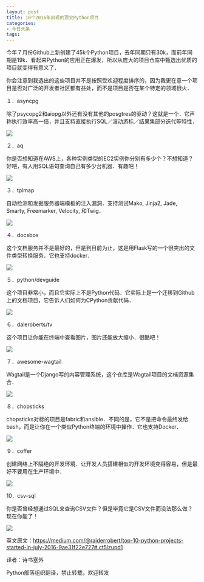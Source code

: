 ```yaml
---
layout: post
title: 10个2016年出现的顶尖Python项目
categories:
- 今日头条
tags:
---
```

今年７月份Github上新创建了45k个Python项目，去年同期只有30k，而前年同期是19k．看起来Python的应用正在爆发，所以从庞大的项目仓库中甄选出优质的项目就变得有意义了．

你会注意到我选出的这些项目并不是按照受欢迎程度排序的，因为我更在意一个项目是否对广泛的开发者社区都有益处，而不是项目是否在某个特定的领域很火．

１．asyncpg

除了psycopg2和aiopg以外还有没有其他的posgtres的驱动？这就是一个．它声称执行效率高一倍，并且支持直接执行SQL／滚动游标／结果集部分迭代等特性．

![](http://p3.pstatp.com/large/b99000247e347635ab2)

２．aq

你是否想知道在AWS上，各种实例类型的EC2实例你分别有多少个？不想知道？好吧，有人用SQL语句查询自己有多少台机器．有趣吧！

![](http://p3.pstatp.com/large/b9700104bd137cd3c0f)

３．tplmap

自动检测和发掘服务器端模板的注入漏洞．支持测试Mako, Jinja2, Jade, Smarty, Freemarker, Velocity, 和Twig．

![](http://p3.pstatp.com/large/b9700104bd35535d198)

４．docsbox

这个文档服务并不是最好的，但是到目前为止，这是用Flask写的一个很突出的文件类型转换服务．它也支持docker．

![](http://p3.pstatp.com/large/b56000f383fef5c123f)

５．python/devguide

这个项目非常小，而且它实际上不是Python代码．它实际上是一个迁移到Github上的文档项目，它告诉人们如何为CPython贡献代码．

![](http://p2.pstatp.com/large/b99000247e498fa4937)

６．daleroberts/tv

这个项目让你能在终端中查看图片，图片还能放大缩小．很酷吧！

![](http://p3.pstatp.com/large/b99000247e581f7ee6e)

７．awesome-wagtail

Wagtail是一个Django写的内容管理系统，这个仓库是Wagtail项目的文档资源集合．

![](http://p3.pstatp.com/large/b55000dfb0f3c0b57a1)

８．chopsticks

chopsticks对标的项目是fabric和ansible．不同的是，它不是把命令最终发给bash，而是让你在一个类似Python终端的环境中操作．它也支持Docker．

![](http://p1.pstatp.com/large/b9700104bd56295b9c5)

９．coffer

创建网络上不隔绝的开发环境．让开发人员搭建相似的开发环境变得容易，但是最好不要用在生产环境中．

![](http://p3.pstatp.com/large/b9700104bd6bd7a0850)

10．csv-sql

你是否曾经想通过SQL来查询CSV文件？但是毕竟它是CSV文件而没法那么做？现在你能了！

![](http://p3.pstatp.com/large/b99000247e6e193c546)

英文原文：https://medium.com/@raiderrobert/top-10-python-projects-started-in-july-2016-9ae31f22e727#.ct5lzupd1

译者：诗书塞外

Python部落组织翻译，禁止转载，欢迎转发 